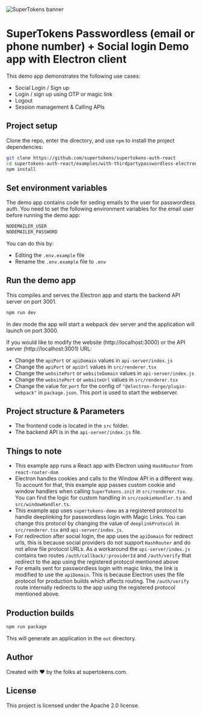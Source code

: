 ![SuperTokens banner](https://raw.githubusercontent.com/supertokens/supertokens-logo/master/images/Artboard%20%E2%80%93%2027%402x.png)

# SuperTokens Passwordless (email or phone number) + Social login Demo app with Electron client

This demo app demonstrates the following use cases:

-   Social Login / Sign up
-   Login / sign up using OTP or magic link
-   Logout
-   Session management & Calling APIs

## Project setup

Clone the repo, enter the directory, and use `npm` to install the project dependencies:

```bash
git clone https://github.com/supertokens/supertokens-auth-react
cd supertokens-auth-react/examples/with-thirdpartypasswordless-electron
npm install
```

## Set environment variables

The demo app contains code for seding emails to the user for passwordless auth. You need to set the following environment variables for the email user before running the demo app:

```bash
NODEMAILER_USER
NODEMAILER_PASSWORD
```

You can do this by:

-   Editing the `.env.example` file
-   Rename the `.env.example` file to `.env`

## Run the demo app

This compiles and serves the Electron app and starts the backend API server on port 3001.

```bash
npm run dev
```

In dev mode the app will start a webpack dev server and the application will launch on port 3000.

If you would like to modify the website (http://localhost:3000) or the API server (http://localhost:3001) URL:

-   Change the `apiPort` or `apiDomain` values in `api-server/index.js`
-   Change the `apiPort` or `apiUrl` values in `src/renderer.tsx`
-   Change the `websitePort` or `websiteDomain` values in `api-server/index.js`
-   Change the `websitePort` or `websiteUrl` values in `src/renderer.tsx`
-   Change the value for `port` for the config of `"@electron-forge/plugin-webpack"` in `package.json`. This port is used to start the webserver.

## Project structure & Parameters

-   The frontend code is located in the `src` folder.
-   The backend API is in the `api-server/index.js` file.

## Things to note

-   This example app runs a React app with Electron using `HashRouter` from `react-router-dom`
-   Electron handles cookies and calls to the Window API in a different way. To account for that, this example app passes custom cookie and window handlers when calling `SuperTokens.init` in `src/renderer.tsx`. You can find the logic for custom handling in `src/cookieHandler.ts` and `src/windowHandler.ts`.
-   This example app uses `supertokens-demo` as a registered protocol to handle deeplinking for passwordless login with Magic Links. You can change this protocol by changing the value of `deeplinkProtocol` in `src/renderer.tsx` and `api-server/index.js`.
-   For redirection after social login, the app uses the `apiDomain` for redirect urls, this is because social providers do not support `HashRouter` and do not allow file protocol URLs. As a workaround the `api-server/index.js` contains two routes `/auth/callback/:providerId` and `/auth/verify` that redirect to the app using the registered protocol mentioned above
-   For emails sent for passwordless login with magic links, the link is modified to use the `apiDomain`. This is because Electron uses the file protocol for production builds which affects routing. The `/auth/verify` route internally redirects to the app using the registered protocol mentioned above.

## Production builds

```bash
npm run package
```

This will generate an application in the `out` directory.

## Author

Created with :heart: by the folks at supertokens.com.

## License

This project is licensed under the Apache 2.0 license.
